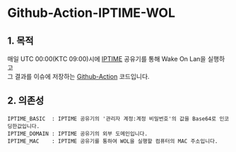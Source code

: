 # Github-Action-IPTIME-WOL

## 1. 목적
매일 UTC 00:00(KTC 09:00)시에 [IPTIME][iptimelink] 공유기를 통해 Wake On Lan을 실행하고  
그 결과를 이슈에 저장하는 [Github-Action][githubactionlink] 코드입니다.

## 2. 의존성
    IPTIME_BASIC  : IPTIME 공유기의 '관리자 계정:계정 비밀번호'의 값을 Base64로 인코딩한값입니다.
    IPTIME_DOMAIN : IPTIME 공유기의 외부 도메인입니다.
    IPTIME_MAC    : IPTIME 공유기를 통하여 WOL을 실행할 컴퓨터의 MAC 주소입니다.

[iptimelink]: https://iptime.com/iptime/
[githubactionlink]: https://github.com/features/actions

